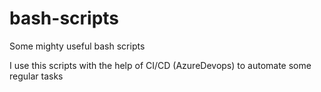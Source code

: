 # bash-scripts
Some mighty useful bash scripts

I use this scripts with the help of CI/CD (AzureDevops) to automate some regular tasks
